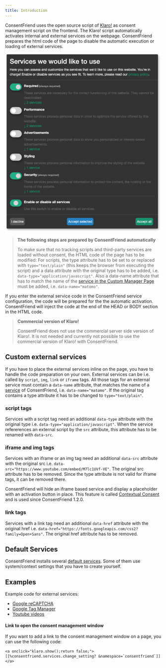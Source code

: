```yaml
---
title: Introduction 
---
```


ConsentFriend uses the open source script of
[Klaro!](https://kiprotect.com/klaro) as consent management script on the
frontend. The Klaro! script automatically activates internal and external
services on the webpage. ConsentFriend prepares the html code of the page to
disable the automatic execution or loading of external services.

![Consent Management](img/consent-management.png)

> **The following steps are prepared by ConsentFriend automatically**
>
> To make sure that no tracking scripts and third-party services are loaded
without consent, the HTML code of the page has to be modified: For scripts, the
type attribute has to be set to or replaced with `type="text/plain"` (this keeps
the browser from executing the script) and a data attribute with the original
type has to be added, i.e. `data-type="application/javascript"`. Also a
data-name attribute that has to match the name of the [service in the Custom
Manager Page](../03_Custom_Manager_Page/01_Services.md#service-name) must be
added, i.e. `data-name="matomo"`.

If you enter the external service code in the ConsentFriend service
configuration, the code will be prepared for the the automatic activation.
ConsentFriend will inject the code at the end of the HEAD or BODY section in the
HTML code.

> **Commercial version of Klaro!**
>
> ConsentFriend does not use the commercial server side version of Klaro!. It is
not needed and currently not possible to use the commercial version of Klaro!
with ConsentFriend.

## Custom external services

If you have to place the external services inline on the page, you have to
handle the code preparation on your own. External services can be i.e. called by
`script`, `img`, `link` or `iframe` tags. All those tags for an external service
must contain a `data-name` attribute, that matches the name of a
[service](../03_Custom_Manager_Page/01_Services.md#service-name) of
ConsentFriend, i.e. `data-name="matomo"`. If the original tag contains a type
attribute it has to be changed to `type="text/plain"`.

### script tags

Services with a script tag need an additional `data-type` attribute with the
original type i.e. `data-type="application/javascript"`. When the service
refererences an external script by the `src` attribute, this attribute has to be
renamed with `data-src`.

### iframe and img tags

Services with an iframe or an img tag need an additional `data-src` attribute
with the original src i.e. `data-src="https://www.youtube.com/embed/M7lc1UVf-VE"`. 
The original src attribute has to be removed. Since the type attribute is not 
valid for iframe tags, it can be removed there.

ConsentFriend will hide an iframe based service and display a placeholder with
an activation button in place. This feature is called [Contextual
Consent](03_Contextual_Consent.md) and is used since ConsentFriend 1.2.0.

### link tags

Services with a link tag need an additional `data-href` attribute
with the original href i.e. `data-href="https://fonts.googleapis.com/css2?family=Open+Sans"`.
The original href attribute has to be removed. 

## Default Services

ConsentFriend installs several [default
services](02_Default_Services.md). Some of them use system/context
settings that you have to create yourself.

## Examples

Example code for external services:

- [Google reCAPTCHA](Google_reCAPTCHA.md)
- [Google Tag Manager](Google_Tag_Manager.md)
- [Youtube videos](Youtube_Videos.md)

#### Link to open the consent management window

If you want to add a link to the consent management window on a page, you can use the following code: 

```
<a onclick="klaro.show();return false;">[[%consentfriend.services.change_setting? &namespace=`consentfriend`]]</a>
```
